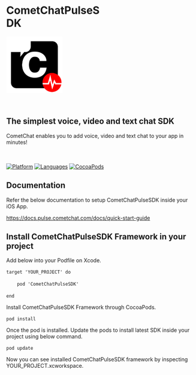 <div style="width:100%">
	<div style="width:50%; display:inline-block">
		<h1> CometChatPulseSDK</h1> 
		<img align="left" width="150" height="150" alt="CometChat Pulse" src="https://github.com/CometChat-Pulse/javascript-chat-sdk/blob/master/CometChat%20Pulse%20Logo.png">		
	</div>	
</div>
</br>
</br>
<h2> The simplest voice, video and text chat SDK</h2>
CometChat enables you to add voice, video and text chat to your  app in minutes! 

</div>
<br></br><br>

[![Platform](https://img.shields.io/badge/platform-iOS-orange.svg)](https://cocoapods.org/pods/CometChatPulseSDK)
[![Languages](https://img.shields.io/badge/language-Objective--C%20%7C%20Swift-orange.svg)](https://github.com/CometChat-Pulse/ios-swift-chat-app)
[![CocoaPods](https://img.shields.io/badge/pod-v0.0.4-green.svg)](https://cocoapods.org/pods/CometChatPulseSDK)

## Documentation

Refer the below documentation to setup CometChatPulseSDK inside your iOS App.

https://docs.pulse.cometchat.com/docs/quick-start-guide

## Install CometChatPulseSDK Framework in  your project

Add below into your Podfile on Xcode.

```
target 'YOUR_PROJECT' do
  
	pod 'CometChatPulseSDK'

end
```

Install CometChatPulseSDK Framework through CocoaPods.

```
pod install
```
Once the pod is installed. Update the pods to install latest SDK inside your project using below command. 

```
pod update
```
   
Now you can see installed CometChatPulseSDK framework by inspecting YOUR_PROJECT.xcworkspace.
